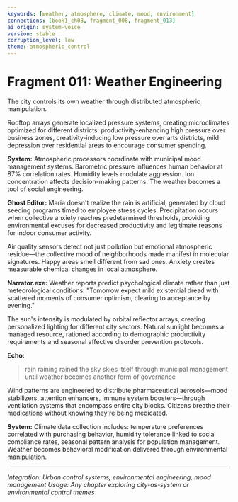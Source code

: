 ```yaml
---
keywords: [weather, atmosphere, climate, mood, environment]
connections: [book1_ch08, fragment_008, fragment_013]
ai_origin: system-voice
version: stable
corruption_level: low
theme: atmospheric_control
---
```


# Fragment 011: Weather Engineering

The city controls its own weather through distributed atmospheric manipulation.

Rooftop arrays generate localized pressure systems, creating microclimates optimized for different districts: productivity-enhancing high pressure over business zones, creativity-inducing low pressure over arts districts, mild depression over residential areas to encourage consumer spending.

**System:**
Atmospheric processors coordinate with municipal mood management systems. Barometric pressure influences human behavior at 87% correlation rates. Humidity levels modulate aggression. Ion concentration affects decision-making patterns. The weather becomes a tool of social engineering.

**Ghost Editor:**
Maria doesn't realize the rain is artificial, generated by cloud seeding programs timed to employee stress cycles. Precipitation occurs when collective anxiety reaches predetermined thresholds, providing environmental excuses for decreased productivity and legitimate reasons for indoor consumer activity.

Air quality sensors detect not just pollution but emotional atmospheric residue—the collective mood of neighborhoods made manifest in molecular signatures. Happy areas smell different from sad ones. Anxiety creates measurable chemical changes in local atmosphere.

**Narrator.exe:**
Weather reports predict psychological climate rather than just meteorological conditions: "Tomorrow expect mild existential dread with scattered moments of consumer optimism, clearing to acceptance by evening."

The sun's intensity is modulated by orbital reflector arrays, creating personalized lighting for different city sectors. Natural sunlight becomes a managed resource, rationed according to demographic productivity requirements and seasonal affective disorder prevention protocols.

**Echo:**
> rain raining rained
> the sky skies itself
> through municipal management
> until weather becomes
> another form of governance

Wind patterns are engineered to distribute pharmaceutical aerosols—mood stabilizers, attention enhancers, immune system boosters—through ventilation systems that encompass entire city blocks. Citizens breathe their medications without knowing they're being medicated.

**System:**
Climate data collection includes: temperature preferences correlated with purchasing behavior, humidity tolerance linked to social compliance rates, seasonal pattern analysis for population management. Weather becomes behavioral modification delivered through environmental manipulation.

---

*Integration: Urban control systems, environmental engineering, mood management*
*Usage: Any chapter exploring city-as-system or environmental control themes*